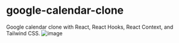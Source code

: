 # google-calendar-clone
Google calendar clone with React, React Hooks, React Context, and Tailwind CSS.
![image](https://github.com/nestorlls/google-calendar-clone/assets/7662759/0a5803a5-26e2-4c8c-8d66-fa10c5f5cfdd)
